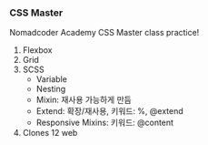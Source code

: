 ### CSS Master

Nomadcoder Academy CSS Master class practice!

1. Flexbox
2. Grid
3. SCSS
   - Variable
   - Nesting
   - Mixin: 재사용 가능하게 만듬
   - Extend: 확장/재사용, 키워드: %, @extend
   - Responsive Mixins: 키워드: @content
4. Clones 12 web
